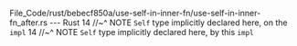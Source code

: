 File_Code/rust/bebecf850a/use-self-in-inner-fn/use-self-in-inner-fn_after.rs --- Rust
14 //~^ NOTE `Self` type implicitly declared here, on the `impl`                                                                                             14 //~^ NOTE `Self` type implicitly declared here, by this `impl`

